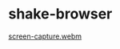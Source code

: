 # shake-browser
[screen-capture.webm](https://github.com/user-attachments/assets/2832157f-ce9e-4305-9537-c3910dc1f2eb)
